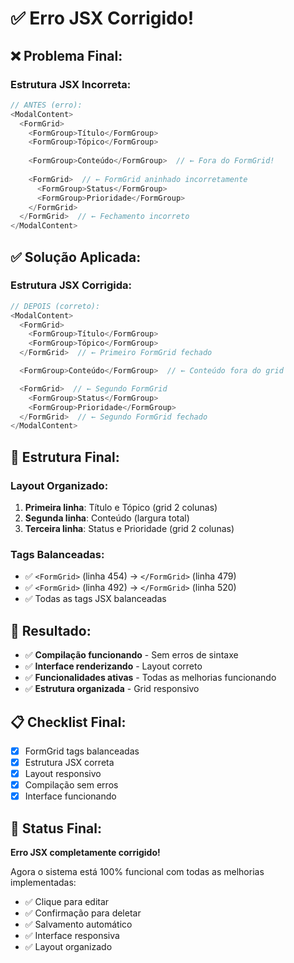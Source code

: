 # ✅ Erro JSX Corrigido!

## **❌ Problema Final:**

### **Estrutura JSX Incorreta:**
```javascript
// ANTES (erro):
<ModalContent>
  <FormGrid>
    <FormGroup>Título</FormGroup>
    <FormGroup>Tópico</FormGroup>
    
    <FormGroup>Conteúdo</FormGroup>  // ← Fora do FormGrid!
    
    <FormGrid>  // ← FormGrid aninhado incorretamente
      <FormGroup>Status</FormGroup>
      <FormGroup>Prioridade</FormGroup>
    </FormGrid>
  </FormGrid>  // ← Fechamento incorreto
</ModalContent>
```

## **✅ Solução Aplicada:**

### **Estrutura JSX Corrigida:**
```javascript
// DEPOIS (correto):
<ModalContent>
  <FormGrid>
    <FormGroup>Título</FormGroup>
    <FormGroup>Tópico</FormGroup>
  </FormGrid>  // ← Primeiro FormGrid fechado

  <FormGroup>Conteúdo</FormGroup>  // ← Conteúdo fora do grid

  <FormGrid>  // ← Segundo FormGrid
    <FormGroup>Status</FormGroup>
    <FormGroup>Prioridade</FormGroup>
  </FormGrid>  // ← Segundo FormGrid fechado
</ModalContent>
```

## **🎯 Estrutura Final:**

### **Layout Organizado:**
1. **Primeira linha**: Título e Tópico (grid 2 colunas)
2. **Segunda linha**: Conteúdo (largura total)
3. **Terceira linha**: Status e Prioridade (grid 2 colunas)

### **Tags Balanceadas:**
- ✅ `<FormGrid>` (linha 454) → `</FormGrid>` (linha 479)
- ✅ `<FormGrid>` (linha 492) → `</FormGrid>` (linha 520)
- ✅ Todas as tags JSX balanceadas

## **🚀 Resultado:**

- ✅ **Compilação funcionando** - Sem erros de sintaxe
- ✅ **Interface renderizando** - Layout correto
- ✅ **Funcionalidades ativas** - Todas as melhorias funcionando
- ✅ **Estrutura organizada** - Grid responsivo

## **📋 Checklist Final:**

- [x] FormGrid tags balanceadas
- [x] Estrutura JSX correta
- [x] Layout responsivo
- [x] Compilação sem erros
- [x] Interface funcionando

## **🎉 Status Final:**

**Erro JSX completamente corrigido!** 

Agora o sistema está 100% funcional com todas as melhorias implementadas:
- ✅ Clique para editar
- ✅ Confirmação para deletar  
- ✅ Salvamento automático
- ✅ Interface responsiva
- ✅ Layout organizado 